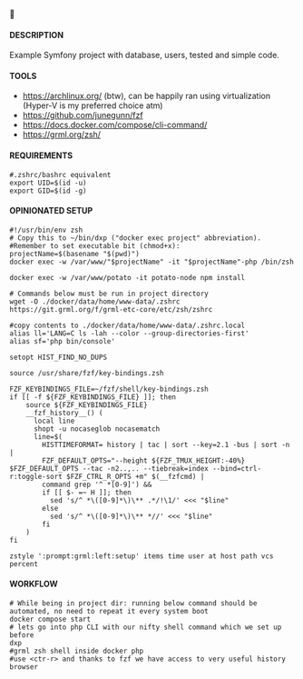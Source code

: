 🥔
#### DESCRIPTION
Example Symfony project with database, users, tested and simple code.
#### TOOLS
* https://archlinux.org/ (btw), can be happily ran using virtualization (Hyper-V is my preferred choice atm)
* https://github.com/junegunn/fzf
* https://docs.docker.com/compose/cli-command/
* https://grml.org/zsh/

#### REQUIREMENTS
```shell
#.zshrc/bashrc equivalent
export UID=$(id -u)
export GID=$(id -g)
```

#### OPINIONATED SETUP

```shell
#!/usr/bin/env zsh
# Copy this to ~/bin/dxp ("docker exec project" abbreviation). 
#Remember to set executable bit (chmod+x):
projectName=$(basename "$(pwd)")
docker exec -w /var/www/"$projectName" -it "$projectName"-php /bin/zsh
```

```shell
docker exec -w /var/www/potato -it potato-node npm install
```

```shell
# Commands below must be run in project directory
wget -O ./docker/data/home/www-data/.zshrc https://git.grml.org/f/grml-etc-core/etc/zsh/zshrc
```

```shell
#copy contents to ./docker/data/home/www-data/.zshrc.local
alias ll='LANG=C ls -lah --color --group-directories-first'
alias sf='php bin/console'

setopt HIST_FIND_NO_DUPS

source /usr/share/fzf/key-bindings.zsh

FZF_KEYBINDINGS_FILE=~/fzf/shell/key-bindings.zsh
if [[ -f ${FZF_KEYBINDINGS_FILE} ]]; then
    source ${FZF_KEYBINDINGS_FILE}
    __fzf_history__() (
      local line
      shopt -u nocaseglob nocasematch
      line=$(
        HISTTIMEFORMAT= history | tac | sort --key=2.1 -bus | sort -n |
        FZF_DEFAULT_OPTS="--height ${FZF_TMUX_HEIGHT:-40%} $FZF_DEFAULT_OPTS --tac -n2..,.. --tiebreak=index --bind=ctrl-r:toggle-sort $FZF_CTRL_R_OPTS +m" $(__fzfcmd) |
        command grep '^ *[0-9]') &&
        if [[ $- =~ H ]]; then
          sed 's/^ *\([0-9]*\)\** .*/!\1/' <<< "$line"
        else
          sed 's/^ *\([0-9]*\)\** *//' <<< "$line"
        fi
    )
fi

zstyle ':prompt:grml:left:setup' items time user at host path vcs percent
```

#### WORKFLOW
```shell
# While being in project dir: running below command should be automated, no need to repeat it every system boot
docker compose start
# lets go into php CLI with our nifty shell command which we set up before
dxp
#grml zsh shell inside docker php
#use <ctr-r> and thanks to fzf we have access to very useful history browser
```
